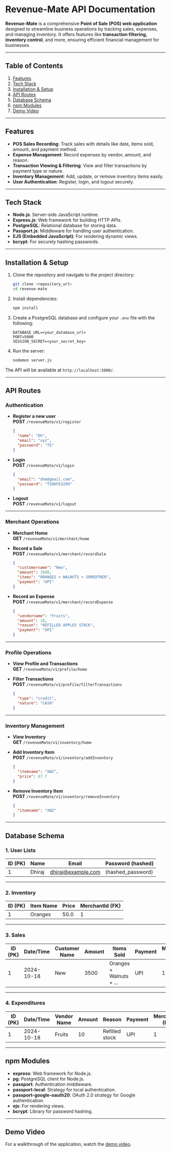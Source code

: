 # Revenue-Mate API Documentation

**Revenue-Mate** is a comprehensive **Point of Sale (POS) web application** designed to streamline business operations by tracking sales, expenses, and managing inventory. It offers features like **transaction filtering, inventory control**, and more, ensuring efficient financial management for businesses.

---

## Table of Contents

1. [Features](#features)  
2. [Tech Stack](#tech-stack)  
3. [Installation & Setup](#installation--setup)  
4. [API Routes](#api-routes)  
5. [Database Schema](#database-schema)  
6. [npm Modules](#npm-modules)  
7. [Demo Video](#demo-video)

---

## Features

- **POS Sales Recording**: Track sales with details like date, items sold, amount, and payment method.
- **Expense Management**: Record expenses by vendor, amount, and reason.
- **Transaction Viewing & Filtering**: View and filter transactions by payment type or nature.
- **Inventory Management**: Add, update, or remove inventory items easily.
- **User Authentication**: Register, login, and logout securely.

---

## Tech Stack

- **Node.js**: Server-side JavaScript runtime.
- **Express.js**: Web framework for building HTTP APIs.
- **PostgreSQL**: Relational database for storing data.
- **Passport.js**: Middleware for handling user authentication.
- **EJS (Embedded JavaScript)**: For rendering dynamic views.
- **bcrypt**: For securely hashing passwords.

---

## Installation & Setup

1. Clone the repository and navigate to the project directory:
   ```bash
   git clone <repository_url>
   cd revenue-mate
   ```

2. Install dependencies:
   ```bash
   npm install
   ```

3. Create a PostgreSQL database and configure your `.env` file with the following:
   ```env
   DATABASE_URL=<your_database_url>
   PORT=5000
   SESSION_SECRET=<your_secret_key>
   ```

4. Run the server:
   ```bash
   nodemon server.js
   ```

The API will be available at `http://localhost:5000/`.

---

## API Routes

### **Authentication**
- **Register a new user**  
  **POST** `/revenueMate/v1/register`  
  ```json
  {
    "name": "Dh",
    "email": "xyz",
    "password": "TS"
  }
  ```

- **Login**  
  **POST** `/revenueMate/v1/login`  
  ```json
  {
    "email": "dhm@gmail.com",
    "password": "TS06FE3299"
  }
  ```

- **Logout**  
  **POST** `/revenueMate/v1/logout`

---

### **Merchant Operations**
- **Merchant Home**  
  **GET** `/revenueMate/v1/merchant/home`

- **Record a Sale**  
  **POST** `/revenueMate/v1/merchant/recordSale`  
  ```json
  {
    "customername": "New",
    "amount": 3500,
    "items": "ORANGES + WALNUTS + SOMEOTHER",
    "payment": "UPI"
  }
  ```

- **Record an Expense**  
  **POST** `/revenueMate/v1/merchant/recordExpense`  
  ```json
  {
    "vendorname": "Fruits",
    "amount": 10,
    "reason": "REFILLED APPLES STOCK",
    "payment": "UPI"
  }
  ```

---

### **Profile Operations**
- **View Profile and Transactions**  
  **GET** `/revenueMate/v1/profile/home`

- **Filter Transactions**  
  **POST** `/revenueMate/v1/profile/filterTransactions`  
  ```json
  {
    "type": "credit",
    "nature": "CASH"
  }
  ```

---

### **Inventory Management**
- **View Inventory**  
  **GET** `/revenueMate/v1/inventory/home`

- **Add Inventory Item**  
  **POST** `/revenueMate/v1/inventory/addInventory`  
  ```json
  {
    "itemname": "XWZ",
    "price": 67.7
  }
  ```

- **Remove Inventory Item**  
  **POST** `/revenueMate/v1/inventory/removeInventory`  
  ```json
  {
    "itemname": "XWZ"
  }
  ```

---

## Database Schema

### 1. **User Lists**
| ID (PK) | Name  | Email                | Password (hashed) |
|---------|-------|----------------------|--------------------|
| 1       | Dhiraj| dhiraj@example.com   | (hashed_password)  |

---

### 2. **Inventory**
| ID (PK) | Item Name | Price | MerchantId (FK) |
|---------|-----------|-------|----------------|
| 1       | Oranges   | 50.0  | 1              |

---

### 3. **Sales**
| ID (PK) | Date/Time | Customer Name | Amount | Items Sold              | Payment | MerchantId (FK) |
|---------|-----------|---------------|--------|-------------------------|---------|----------------|
| 1       | 2024-10-18| New           | 3500   | Oranges + Walnuts + ...| UPI     | 1              |

---

### 4. **Expenditures**
| ID (PK) | Date/Time | Vendor Name | Amount | Reason             | Payment | MerchantId (FK) |
|---------|-----------|-------------|--------|--------------------|---------|----------------|
| 1       | 2024-10-18| Fruits      | 10     | Refilled stock     | UPI     | 1              |

---

## npm Modules

- **express**: Web framework for Node.js.
- **pg**: PostgreSQL client for Node.js.
- **passport**: Authentication middleware.
- **passport-local**: Strategy for local authentication.
- **passport-google-oauth20**: OAuth 2.0 strategy for Google authentication.
- **ejs**: For rendering views.
- **bcrypt**: Library for password hashing.

---

## Demo Video

For a walkthrough of the application, watch the [demo video](https://drive.google.com/file/d/1VL3UI73Mzj3tr1CUhCnOFSn9oAvicprx/view?usp=sharing).
